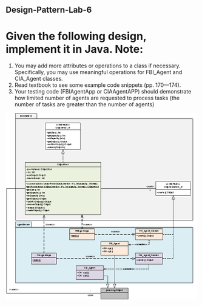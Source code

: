 ## Design-Pattern-Lab-6

# Given the following design, implement it in Java. Note: 

1.	You may add more attributes or operations to a class if necessary. Specifically, you may use meaningful operations for FBI_Agent and CIA_Agent classes.
2.	Read textbook to see some example code snippets (pp. 170—174).
3.	Your testing code (FBIAgentApp or CIAAgentAPP) should demonstrate how limited number of agents are requested to process tasks (the number of tasks are greater than the number of agents)

![image1](/image1.png)
